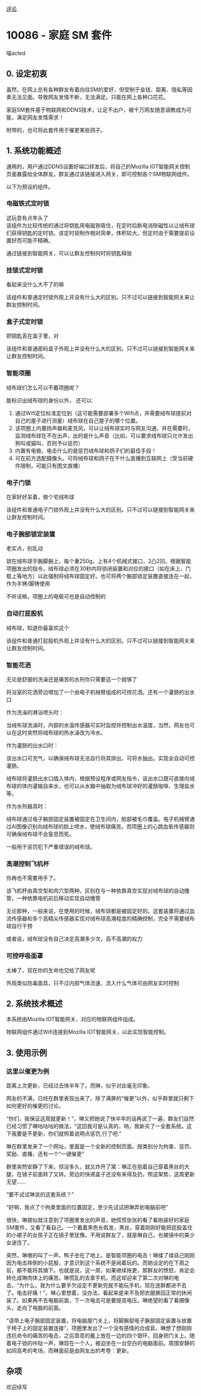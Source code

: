 [评论](https://github.com/SCLeoX/Wearable-Technology/issues/60)

# 10086 - 家庭 SM 套件
喵acted

## 0. 设定初衷
虽然，在网上总有各种群友有着向往SM的爱好，但受制于金钱、距离、隐私等因素无法见面。导致网友发情不断，无法满足。只能在网上各种口花花。

家庭SM套件基于物联网和DDNS技术，让足不出户，被千万网友随意调教成为可能，满足网友发情需求！

附带的，也可将此套件用于催更某些鸽子。

## 1. 系统功能概述
通用的，用户通过DDNS设置好端口转发后，将自己的Mozilla IOT智能网关控制页面暴露给全体群友。群友通过该链接进入网关，即可控制各个SM物联网组件。

以下为预设的组件。

### 电磁铁式定时锁
这玩意有点年头了<br>
该组件为比较传统的通过将钥匙用电磁铁吸住，在定时后断电消除磁性以让绒布球们获得钥匙的定时锁。该定时锁制作相对简单，体积较大。但定时由于需要提前设置好而可能不精确。

通过链接到智能网关，可以让群友控制何时将钥匙释放

### 挂锁式定时锁
看起来没什么大不了的嘛

该组件和普通定时锁外观上并没有什么大的区别。只不过可以链接到智能网关来让群友控制时间。

### 盒子式定时锁
把钥匙丢在盒子里，对

该组件和普通密码盒子外观上并没有什么大的区别。只不过可以链接到智能网关来让群友控制时间。

### 智能项圈
绒布球们怎么可以不戴项圈呢？

能标识出绒布球的身份以外，
还可以:

1. 通过Wifi定位标准定位到（这可能需要部署多个Wifi点，并需要绒布球提前对自己的屋子进行测量）绒布球在自己屋子的哪个位置。
2. 该项圈上内置扬声器和麦克风，可以让绒布球实时与网友沟通，并在需要时，监测绒布球在不在出声，出的是什么声音（比如，可以要求绒布球只允许发出狗叫或猫叫，否则予以惩罚）
3. 内置有电极，电击什么的是惩罚绒布球和鸽子们的最佳手段！
4. 可在前方选配摄像头。可将绒布球和鸽子在干什么直播到互联网上（受当前硬件限制，可能只有图文直播）

### 电子门锁
在家好好呆着，做个宅绒布球

该组件和普通电子门锁外观上并没有什么大的区别。只不过可以链接到智能网关来让群友控制时间。

### 电子腕部锁定装置
老实点，别乱动

锁在绒布球手腕脚腕上，每个重250g，上有4个机械式接口，2凸2凹。根据智能项圈发出的指令，绒布球必须在30秒内将锁闭装置和对应的接口（如在床上、门框上等地方）以此强制将绒布球固定好。也可将两个腕部锁定装置直接连在一起，作为手铐/脚铐使用

不听话嘛，项圈上的电极可也是自动控制的

### 自动打屁股机
绒布球，知道你最喜欢这个

该组件和普通打屁股机外观上并没有什么大的区别。只不过可以链接到智能网关来让群友控制时间。

### 智能花洒
无论是舒服的洗澡还是痛苦的水刑你只需要这一个就够了

将浴室的花洒旁边增加了一个由电子机械臂组成的可控花洒。还有一个灌肠的出水口

作为洗澡的淋浴喷头时：

当绒布球洗澡时，内部的水温传感器可实时监控并控制出水温度，当然，网友也可以在这时突然将绒布球的热水澡改为冷水。

作为灌肠的出水口时：

该出水口可充气，以确保绒布球无法自行将其排出，可将水抽出。实现全自动可控灌肠。

绒布球将灌肠出水口插入体内，根据预设程序或网友指令，该出水口既可直接向绒布球的体内灌输自来水，也可以从水箱中抽取为绒布球冲好的灌肠咖啡、生理盐水等。

作为水刑器具时：

绒布球通过电子腕部固定装置被固定在卫生间内，脸部被毛巾覆盖。电子机械臂通过AI图像识别向绒布球的脸上喷水，使绒布球痛苦。而项圈上的心跳血氧传感器则可确保绒布球不会窒息而死。

一般用于惩罚犯下严重错误的绒布球。

### 高潮控制飞机杯
你再也不需要用手了。

该飞机杯由真空型和肉穴型两种。区别在与一种依靠真空实现对绒布球的自动撸管，一种依靠电机前后移动实现自动撸管

无论那种，一般来说，在使用的时候，绒布球都是被固定好的。这套装置将通过血流传感器和多个高精尖传感器实现对绒布球高潮程度的精确控制，完全不需要绒布球自行干预

或者说，绒布球没有自己决定高潮多少次，高不高潮的权力

### 可控呼吸面罩
太棒了，现在你的生命也交给了网友呢

外观类似防毒面具，只不过内部气体流速、流入什么气体可由网友实时控制

## 2. 系统技术概述
本系统由Mozilla IOT智能网关、对应的物联网组件组成。

物联网组件通过Wifi连接到Mozilla IOT智能网关，以此实现智能控制。

## 3. 使用示例
### 这里以催更为例
距离上次更新，已经过去快半年了。而琳，似乎对此毫无印象。

网友的不满，已经在群里表现出来了。除了满屏的“催更”以外，似乎群里就只剩下如何更好的催更的讨论。

“你们，我保证这周就更新！”，琳又把她说了快半年的话再说了一遍，群友们自然已经习惯了琳咕咕咕的做法，“这回我可是认真的，呐，我新买了一全套系统。这下我要是不更新，你们就照着说明点惩罚,行了吧.”

琳在群里发来了一个网址，里面是一个全新的控制页面。按类别分为拘束、惩罚、奖励、直播，还有一个“一键催更”

群里突然安静了下来，但没多久，就又炸开了窝：琳正在抱着自己穿着黑丝的大腿，在镜子前面转了又转。旁边的快递盒子还没有来得及扔，照这架势，这周更新无望……

“要不试试琳说的这套系统？”

“好啊，我点了个拘束里面的位置固定，至少先试试把琳弄到电脑前吧”

很快，琳貌似就注意到了项圈里发出的声音，她慌慌张张的看了看刚装好的家庭SM套件，又看了看自己。一个戴着黑色长假发，黑丝，穿着刚刚好能把屁股盖住的小裙子的女孩子正在镜子里犹豫。不用说群友了，就是琳自己，也被镜中的美少女迷住了。

突然，琳嗷的叫了一声。鸭子坐在了地上。是智能项圈的电击！琳揉了揉自己刚刚因为电击摔倒的小屁股，才意识到这个系统不是闹着玩的。而她设定的在下周之前，都不能将其摘下。也就是说，这一周，如果继续拖更，那群友的愤怒，肯定会转化成琳肉体上的痛苦。琳慌乱的去拿手机，而这却迎来了第二次对琳的电击。“为什么，我为什么要手欠设定不更新完就不能玩手机，现在连群都进不去了。电击好痛！”，琳心里想着，没办法，看起来是来不及把衣服换回正常的休闲装了。如果再不去电脑前面，下一次电击可是要提高电压。琳绝望的看了看摄像头，走向了电脑的前面。

“请带上电子腕部固定装置，将电脑屋门关上，将脚腕部电子腕部固定装置与放置于椅子上的固定装置连接”，项圈里发出了一个没有感情的合成音。琳想了想刚刚违抗命令的痛苦的电击，之后乖乖的戴上放在一边的四个银环，回身把门关上。随着电子锁的咔哒一声，琳现在一个人，被迫坐在一台空白的电脑面前。周围安静的如同高考的考场，而琳面前是由网友出的考卷：更新。

## 杂项
欢迎续写
